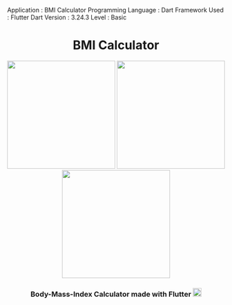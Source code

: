 Application          : BMI Calculator 
Programming Language : Dart
Framework Used       : Flutter
Dart Version         : 3.24.3
Level                : Basic

<h1 align="center">BMI Calculator</h1>

<p align="center">
<img src="https://i.postimg.cc/fy8hzcrk/mockup-1.png" width=250 /> 
<img src="https://i.postimg.cc/285DHt1W/mockup-2.png" width=250 />
<img src="https://i.postimg.cc/59gJSJ21/mockup-3.png" width=250 />
</p>

<h3 align="center"> Body-Mass-Index Calculator made with Flutter  <img src="https://www.vectorlogo.zone/logos/flutterio/flutterio-icon.svg" alt="flutter" width="20" height="20"/> </a>
</h3>